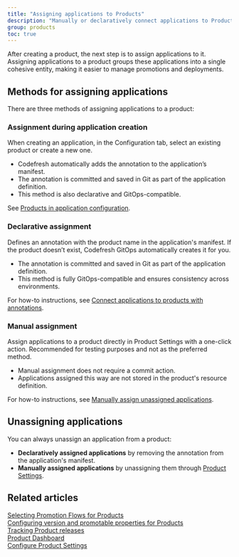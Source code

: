 ```yaml
---
title: "Assigning applications to Products"
description: "Manually or declaratively connect applications to Products"
group: products
toc: true
---
```


After creating a product, the next step is to assign applications to it.
Assigning applications to a product groups these applications into a single cohesive entity, making it easier to manage promotions and deployments.

## Methods for assigning applications
There are three methods of assigning applications to a product:

### Assignment during application creation
When creating an application, in the Configuration tab, select an existing product or create a new one.
* Codefresh automatically adds the annotation to the application’s manifest.
* The annotation is committed and saved in Git as part of the application definition.
* This method is also declarative and GitOps-compatible.

See [Products in application configuration]({{site.baseurl}}/docs/deployments/gitops/application-configuration-settings/#products).

### Declarative assignment
Defines an annotation with the product name in the application's manifest. If the product doesn’t exist, Codefresh GitOps automatically creates it for you. 
* The annotation is committed and saved in Git as part of the application definition.   
* This method is fully GitOps-compatible and ensures consistency across environments.   
  
For how-to instructions, see [Connect applications to products with annotations]({{site.baseurl}}/docs/products/configure-product-settings/#connect-applications-to-product-with-annotations).

### Manual assignment
Assign applications to a product directly in Product Settings with a one-click action. Recommended for testing purposes and not as the preferred method. 
* Manual assignment does not require a commit action. 
* Applications assigned this way are not stored in the product's resource definition.  
 
For how-to instructions, see [Manually assign unassigned applications]({{site.baseurl}}/docs/products/configure-product-settings/#manually-assign-unassigned-applications).

## Unassigning applications
You can always unassign an application from a product:
* **Declaratively assigned applications** by removing the annotation from the application's manifest.
* **Manually assigned applications** by unassigning them through [Product Settings]({{site.baseurl}}/docs/products/configure-product-settings/#unassign-manually-assigned-applications).


## Related articles
[Selecting Promotion Flows for Products]({{site.baseurl}}/docs/products/promotion-flow-triggers/)   
[Configuring version and promotable properties for Products]({{site.baseurl}}/docs/products/promotion-version-properties/)  
[Tracking Product releases]({{site.baseurl}}/docs/promotions/product-releases/)  
[Product Dashboard]({{site.baseurl}}/docs/dashboards/gitops-products/)  
[Configure Product Settings]({{site.baseurl}}/docs/products/configure-product-settings/)   